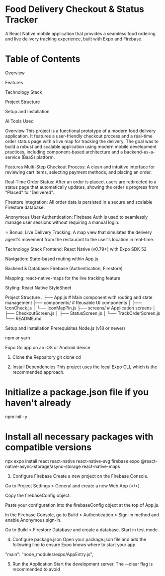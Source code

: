 # Food Delivery Checkout & Status Tracker
A React Native mobile application that provides a seamless food ordering and live delivery tracking experience, built with Expo and Firebase.

# Table of Contents
Overview

Features

Technology Stack

Project Structure

Setup and Installation

AI Tools Used

Overview
This project is a functional prototype of a modern food delivery application. It features a user-friendly checkout process and a real-time order status page with a live map for tracking the delivery. The goal was to build a robust and scalable application using modern mobile development practices, including component-based architecture and a backend-as-a-service (BaaS) platform.

Features
Multi-Step Checkout Process: A clean and intuitive interface for reviewing cart items, selecting payment methods, and placing an order.

Real-Time Order Status: After an order is placed, users are redirected to a status page that automatically updates, showing the order's progress from "Placed" to "Delivered".

Firestore Integration: All order data is persisted in a secure and scalable Firestore database.

Anonymous User Authentication: Firebase Auth is used to seamlessly manage user sessions without requiring a manual login.

⭐ Bonus: Live Delivery Tracking: A map view that simulates the delivery agent's movement from the restaurant to the user's location in real-time.

Technology Stack
Frontend: React Native (v0.79+) with Expo SDK 52

Navigation: State-based routing within App.js

Backend & Database: Firebase (Authentication, Firestore)

Mapping: react-native-maps for the live tracking feature

Styling: React Native StyleSheet

Project Structure
.
├── App.js                 # Main component with routing and state management
├── components/              # Reusable UI components
│   ├── IconCheck.js
│   └── IconMapPin.js
├── screens/                 # Application screens
│   ├── CheckoutScreen.js
│   ├── StatusScreen.js
│   └── TrackOrderScreen.js
└── README.md

Setup and Installation
Prerequisites
Node.js (v18 or newer)

npm or yarn

Expo Go app on an iOS or Android device

1. Clone the Repository
git clone <your-repository-url>
cd <repository-folder>

2. Install Dependencies
This project uses the local Expo CLI, which is the recommended approach.

# Initialize a package.json file if you haven't already
npm init -y

# Install all necessary packages with compatible versions
npx expo install react react-native react-native-svg firebase expo @react-native-async-storage/async-storage react-native-maps

3. Configure Firebase
Create a new project on the Firebase Console.

Go to Project Settings > General and create a new Web App (</>).

Copy the firebaseConfig object.

Paste your configuration into the firebaseConfig object at the top of App.js.

In the Firebase Console, go to Build > Authentication > Sign-in method and enable Anonymous sign-in.

Go to Build > Firestore Database and create a database. Start in test mode.

4. Configure package.json
Open your package.json file and add the following line to ensure Expo knows where to start your app:

"main": "node_modules/expo/AppEntry.js",

5. Run the Application
Start the development server. The --clear flag is recommended to avoid